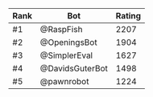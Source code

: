 Rank|Bot|Rating
---|---|---
#1|@RaspFish|2207
#2|@OpeningsBot|1904
#3|@SimplerEval|1627
#4|@DavidsGuterBot|1498
#5|@pawnrobot|1224
